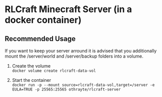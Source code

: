 RLCraft Minecraft Server (in a docker container)
================================================

Recommended Usage
-----------------

If you want to keep your server arround it is advised that you additionally mount the /server/world and /server/backup folders into a volume.

1. Create the volume  
`docker volume create rlcraft-data-vol`

2. Start the container  
`docker run -p --mount source=rlcraft-data-vol,target=/server -e EULA=TRUE -p 25565:25565 othrayte/rlcraft-server`

